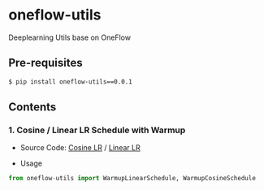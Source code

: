 # oneflow-utils
Deeplearning Utils base on OneFlow

## Pre-requisites
```bash
$ pip install oneflow-utils==0.0.1
```

## Contents
### 1. Cosine / Linear LR Schedule with Warmup
- Source Code: [Cosine LR](https://github.com/rentainhe/oneflow-utils/blob/main/schedulers/cosine_lr.py) / [Linear LR](https://github.com/rentainhe/oneflow-utils/blob/main/schedulers/linear_lr.py)

- Usage
```python
from oneflow-utils import WarmupLinearSchedule, WarmupCosineSchedule
```